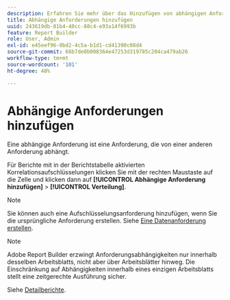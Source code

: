 ```yaml
---
description: Erfahren Sie mehr über das Hinzufügen von abhängigen Anforderungen.
title: Abhängige Anforderungen hinzufügen
uuid: 243619db-81b4-40cc-88c4-e93a14f6993b
feature: Report Builder
role: User, Admin
exl-id: e45eef96-0bd2-4c5a-b1d1-cd41390c08d4
source-git-commit: 66b7de0b008364e47253d319785c204ca479ab26
workflow-type: tm+mt
source-wordcount: '101'
ht-degree: 48%

---
```


# Abhängige Anforderungen hinzufügen

Eine abhängige Anforderung ist eine Anforderung, die von einer anderen Anforderung abhängt.

Für Berichte mit in der Berichtstabelle aktivierten Korrelationsaufschlüsselungen klicken Sie mit der rechten Maustaste auf die Zelle und klicken dann auf **[!UICONTROL Abhängige Anforderung hinzufügen]** > **[!UICONTROL Verteilung]**.

>[!NOTE]
>
>Sie können auch eine Aufschlüsselungsanforderung hinzufügen, wenn Sie die ursprüngliche Anforderung erstellen. Siehe [Eine Datenanforderung erstellen](/help/analyze/report-builder/data-requests/t-create-a-data-request.md).

>[!NOTE]
>
>Adobe Report Builder erzwingt Anforderungsabhängigkeiten nur innerhalb desselben Arbeitsblatts, nicht aber über Arbeitsblätter hinweg. Die Einschränkung auf Abhängigkeiten innerhalb eines einzigen Arbeitsblatts stellt eine zeitgerechte Ausführung sicher.

Siehe [Detailberichte](/help/analyze/reports-analytics/reports-customize/breakdowns.md).
